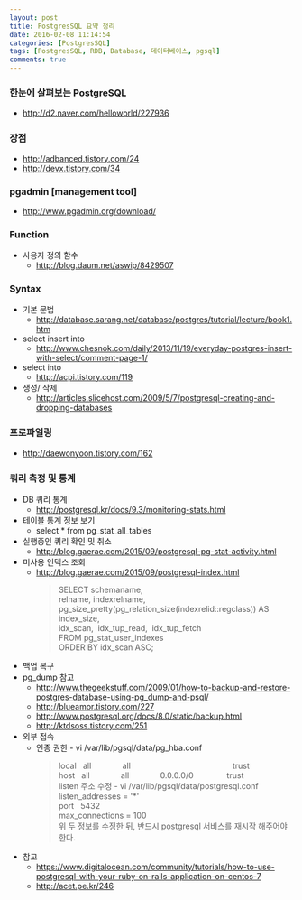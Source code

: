 ```yaml
---
layout: post
title: PostgresSQL 요약 정리
date: 2016-02-08 11:14:54
categories: [PostgresSQL]
tags: [PostgresSQL, RDB, Database, 데이터베이스, pgsql]
comments: true
---
```

### 한눈에 살펴보는 PostgreSQL
* <http://d2.naver.com/helloworld/227936>
### 장점
* <http://adbanced.tistory.com/24>
* <http://devx.tistory.com/34>
### pgadmin [management tool]
* <http://www.pgadmin.org/download/>
### Function
* 사용자 정의 함수
    * <http://blog.daum.net/aswip/8429507>
### Syntax
* 기본 문법
    * <http://database.sarang.net/database/postgres/tutorial/lecture/book1.htm>
* select insert into
    * <http://www.chesnok.com/daily/2013/11/19/everyday-postgres-insert-with-select/comment-page-1/>
* select into
    * <http://acpi.tistory.com/119>
* 생성/ 삭제
    * <http://articles.slicehost.com/2009/5/7/postgresql-creating-and-dropping-databases>
### 프로파일링
* <http://daewonyoon.tistory.com/162>
### 쿼리 측정 및 통계
* DB 쿼리 통계
    * <http://postgresql.kr/docs/9.3/monitoring-stats.html>
* 테이블 통계 정보 보기
    * select * from pg_stat_all_tables
* 실행중인 쿼리 확인 및 취소
    * <http://blog.gaerae.com/2015/09/postgresql-pg-stat-activity.html>
* 미사용 인덱스 조회
    * <http://blog.gaerae.com/2015/09/postgresql-index.html>
        >SELECT schemaname,  
        >relname, indexrelname,  
        >pg_size_pretty(pg_relation_size(indexrelid::regclass)) AS index_size,  
        >idx_scan,  
        >idx_tup_read,  
        >idx_tup_fetch  
        >FROM pg_stat_user_indexes  
        >ORDER BY idx_scan ASC;
* 백업 복구
* pg_dump 참고
    * <http://www.thegeekstuff.com/2009/01/how-to-backup-and-restore-postgres-database-using-pg_dump-and-psql/>
    * <http://blueamor.tistory.com/227>
    * <http://www.postgresql.org/docs/8.0/static/backup.html>
    * <http://ktdsoss.tistory.com/251>
* 외부 접속
    * 인증 권한 - vi /var/lib/pgsql/data/pg_hba.conf
        >local   all              all                                              trust  
        >host   all              all              0.0.0.0/0               trust  
        >listen 주소 수정 - vi /var/lib/pgsql/data/postgresql.conf  
        >listen_addresses = '*'  
        >port   5432  
        >max_connections = 100  
        >위 두 정보를 수정한 뒤, 반드시 postgresql 서비스를 재시작 해주어야 한다.  
* 참고
    * <https://www.digitalocean.com/community/tutorials/how-to-use-postgresql-with-your-ruby-on-rails-application-on-centos-7>
    * <http://acet.pe.kr/246>
